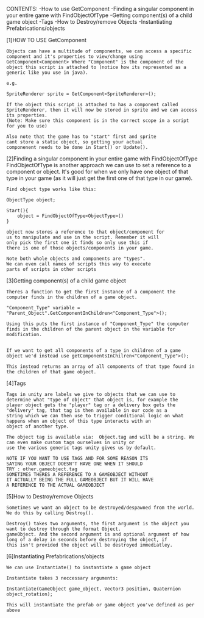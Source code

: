 CONTENTS:
    -How to use GetComponent
    -Finding a singular component in your entire game with FindObjectOfType
    -Getting component(s) of a child game object
    -Tags
    -How to Destroy/remove Objects
    -Instantiating Prefabrications/objects


[1]HOW TO USE GetComponent

    Objects can have a multitude of components, we can access a specific component and it's properties to view/change using 
    GetComponent<Component> Where "Component" is the component of the object this script is attached to (notice how its represented as a generic like you use in java).

    e.g. 

    SpriteRenderer sprite = GetComponent<SpriteRenderer>();

    If the object this script is attached to has a component called SpriteRenderer, then it will now be stored in sprite and we can access its properties.
    (Note: Make sure this component is in the correct scope in a script for you to use)

    Also note that the game has to "start" first and sprite
    cant store a static object, so getting your actual 
    componenent needs to be done in Start() or Update().

[2]Finding a singular component in your entire game with FindObjectOfType
    FindObjectOfType is another approach we can use to
    set a reference to a component or object. It's good
    for when we only have one object of that type in your
    game (as it will just get the first one  of that type in 
    our game).

    Find object type works like this:

    ObjectType object;

    Start(){
        object = FindObjectOfType<ObjectType>()
    }

    object now stores a reference to that object/component for 
    us to manipulate and use in the script. Remember it will
    only pick the first one it finds so only use this if
    there is one of those objects/components in your game.

    Note both whole objects and components are "types".
    We can even call names of scripts this way to execute
    parts of scripts in other scripts

[3]Getting component(s) of a child game object
    
    Theres a function to get the first instance of a component the
    computer finds in the children of a game object.

    "Component_Type" variable = "Parent_Object".GetComponentInChildren<"Component_Type">();

    Using this puts the first instance of "Component_Type" the computer finds in the children of the parent object in the variable for modification.

    
    If we want to get all components of a type in children of a game object we'd instead use getComponentsInChilren<"Component_Type">();

    This instead returns an array of all components of that type found in the children of that game object.

[4]Tags
    
    Tags in unity are labels we give to objects that we can use to determine what "type of object" that object is, for example the 
    player object gets the "player" tag or a delivery box gets the "delivery" tag, that tag is then available in our code as a 
    string which we can then use to trigger conditional logic on what happens when an object of this type interacts with an 
    object of another type.

    The object tag is available via:  Object.tag and will be a string. We can even make custom tags ourselves in unity or 
    use the various generic tags unity gives us by default.

    NOTE IF YOU WANT TO USE TAGS AND FOR SOME REASON ITS
    SAYING YOUR OBJECT DOESN'T HAVE ONE WHEN IT SHOULD
    TRY : other.gameobject.tag
    SOMETIMES THERES A REFERENCE TO A GAMEOBJECT WITHOUT
    IT ACTUALLY BEING THE FULL GAMEOBJECT BUT IT WILL HAVE
    A REFERENCE TO THE ACTUAL GAMEOBJECT

[5]How to Destroy/remove Objects

    Sometimes we want an object to be destroyed/despawned from the world. We do this by calling Destroy().

    Destroy() takes two arguments, the first argument is the object you want to destroy through the format Object.
    gameObject. And the second argument is and optional argument of how long of a delay in seconds before destroying the object, if 
    this isn't provided the object will be destroyed immediatley.

[6]Instantiating Prefabrications/objects

    We can use Instantiate() to instantiate a game object

    Instantiate takes 3 neccessary arguments:

    Instantiate(GameObject game_object, Vector3 position, Quaternion object_rotation);

    This will instantiate the prefab or game object you've defined as per above